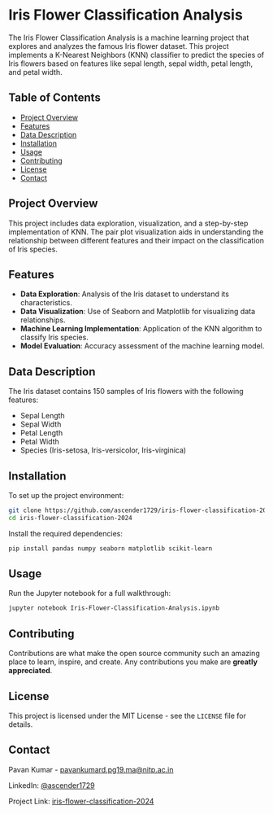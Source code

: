 # Iris Flower Classification Analysis

The Iris Flower Classification Analysis is a machine learning project that explores and analyzes the famous Iris flower dataset. This project implements a K-Nearest Neighbors (KNN) classifier to predict the species of Iris flowers based on features like sepal length, sepal width, petal length, and petal width.

## Table of Contents

- [Project Overview](#project-overview)
- [Features](#features)
- [Data Description](#data-description)
- [Installation](#installation)
- [Usage](#usage)
- [Contributing](#contributing)
- [License](#license)
- [Contact](#contact)

## Project Overview

This project includes data exploration, visualization, and a step-by-step implementation of KNN. The pair plot visualization aids in understanding the relationship between different features and their impact on the classification of Iris species.

## Features

- **Data Exploration**: Analysis of the Iris dataset to understand its characteristics.
- **Data Visualization**: Use of Seaborn and Matplotlib for visualizing data relationships.
- **Machine Learning Implementation**: Application of the KNN algorithm to classify Iris species.
- **Model Evaluation**: Accuracy assessment of the machine learning model.

## Data Description

The Iris dataset contains 150 samples of Iris flowers with the following features:

- Sepal Length
- Sepal Width
- Petal Length
- Petal Width
- Species (Iris-setosa, Iris-versicolor, Iris-virginica)

## Installation

To set up the project environment:

```bash
git clone https://github.com/ascender1729/iris-flower-classification-2024.git
cd iris-flower-classification-2024
```

Install the required dependencies:

```bash
pip install pandas numpy seaborn matplotlib scikit-learn
```

## Usage

Run the Jupyter notebook for a full walkthrough:

```bash
jupyter notebook Iris-Flower-Classification-Analysis.ipynb
```

## Contributing

Contributions are what make the open source community such an amazing place to learn, inspire, and create. Any contributions you make are **greatly appreciated**.

## License

This project is licensed under the MIT License - see the `LICENSE` file for details.

## Contact

Pavan Kumar - pavankumard.pg19.ma@nitp.ac.in

LinkedIn: [@ascender1729](https://www.linkedin.com/in/im-pavankumar)

Project Link: [iris-flower-classification-2024](https://github.com/ascender1729/iris-flower-classification-2024)

